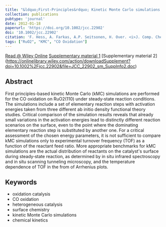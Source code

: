 ```yaml
---
title: "&ldquo;First-Principles&rdquo; Kinetic Monte Carlo simulations revisited: CO oxidation over RuO<sub>2</sub>(110) "
collection: publications
pubtype: 'journal'
date: 2012-01-18
paperurl: 'https://doi.org/10.1002/jcc.22902'
doi: '10.1002/jcc.22902'
citation: 'F. Hess, A. Farkas, A.P. Seitsonen, H. Over. <i>J. Comp. Chem.</i> 33 (<b>2012</b>) 757-766.'
tags: ["RuO2", "KMC", "CO Oxidation"]
---
```


[Read @ Wiley Online](https://onlinelibrary.wiley.com/doi/abs/10.1002/jcc.22902) [Supplementary material 1](https://onlinelibrary.wiley.com/action/downloadSupplement?doi=10.1002%2Fjcc.22902&file=JCC_22902_sm_SuppInfo1.doc) [Supplementary material 2] (https://onlinelibrary.wiley.com/action/downloadSupplement?doi=10.1002%2Fjcc.22902&file=JCC_22902_sm_SuppInfo2.doc)

Abstract
--------
First principles-based kinetic Monte Carlo (kMC) simulations are performed for the CO oxidation on RuO2(110) under steady‐state reaction conditions. The simulations include a set of elementary reaction steps with activation energies taken from three different ab initio density functional theory studies. Critical comparison of the simulation results reveals that already small variations in the activation energies lead to distinctly different reaction scenarios on the surface, even to the point where the dominating elementary reaction step is substituted by another one. For a critical assessment of the chosen energy parameters, it is not sufficient to compare kMC simulations only to experimental turnover frequency (TOF) as a function of the reactant feed ratio. More appropriate benchmarks for kMC simulations are the actual distribution of reactants on the catalyst's surface during steady‐state reaction, as determined by in situ infrared spectroscopy and in situ scanning tunneling microscopy, and the temperature dependence of TOF in the from of Arrhenius plots. 

Keywords
--------
* oxidation catalysis
* CO oxidation
* heterogeneous catalysis
* surface chemistry
* kinetic Monte Carlo simulations
* chemical kinetics

